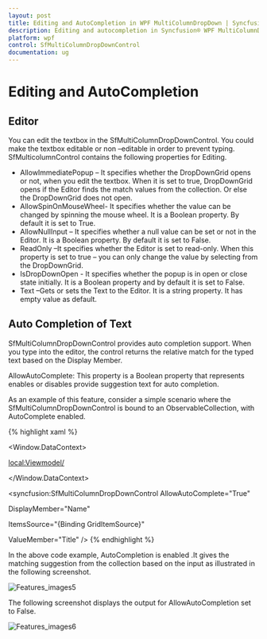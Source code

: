 ```yaml
---
layout: post
title: Editing and AutoCompletion in WPF MultiColumnDropDown | Syncfusion®
description: Editing and autocompletion in Syncfusion® WPF MultiColumnDropDown (SfMultiColumnDropDownControl), its elements and more.
platform: wpf
control: SfMultiColumnDropDownControl
documentation: ug
---
```


# Editing and AutoCompletion

## Editor

You can edit the textbox in the SfMultiColumnDropDownControl. You could make the textbox editable or non –editable in order to prevent typing. SfMulticolumnControl contains the following properties for Editing.

* AllowImmediatePopup – It specifies whether the DropDownGrid opens or not, when you edit the textbox. When it is set to true, DropDownGrid opens if the Editor finds the match values from the collection. Or else the DropDownGrid does not open.
* AllowSpinOnMouseWheel- It specifies whether the value can be changed by spinning the mouse wheel. It is a Boolean property. By default it is set to True.
* AllowNullInput – It specifies whether a null value can be set or not in the Editor. It is a Boolean property. By default it is set to False.
* ReadOnly –It specifies whether the Editor is set to read-only. When this property is set to true – you can only change the value by selecting from the DropDownGrid.
* IsDropDownOpen - It specifies whether the popup is in open or close state initially. It is a Boolean property and by default it is set to False.
* Text –Gets or sets the Text to the Editor. It is a string property. It has empty value as default.

## Auto Completion of Text

SfMultiColumnDropDownControl provides auto completion support. When you type into the editor, the control returns the relative match for the typed text based on the Display Member.

AllowAutoComplete: This property is a Boolean property that represents enables or disables provide suggestion text for auto completion.

As an example of this feature, consider a simple scenario where the SfMultiColumnDropDownControl is bound to an ObservableCollection, with AutoComplete enabled.

{% highlight xaml %}



<Window.DataContext>

  <local:Viewmodel/>

</Window.DataContext>



<syncfusion:SfMultiColumnDropDownControl AllowAutoComplete="True"

DisplayMember="Name"    

ItemsSource="{Binding GridItemSource}"

ValueMember="Title" />
{% endhighlight %}

In the above code example, AutoCompletion is enabled .It gives the matching suggestion from the collection based on the input as illustrated in the following screenshot.

![Features_images5](Features_images/Features_img5.png)


The following screenshot displays the output for AllowAutoCompletion set to False.

![Features_images6](Features_images/Features_img6.png)



